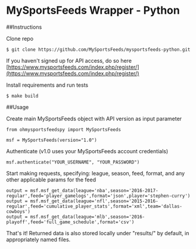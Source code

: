 # MySportsFeeds Wrapper - Python

##Instructions

Clone repo
    
    $ git clone https://github.com/MySportsFeeds/mysportsfeeds-python.git

If you haven't signed up for API access, do so here [https://www.mysportsfeeds.com/index.php/register/](https://www.mysportsfeeds.com/index.php/register/)

Install requirements and run tests

    $ make build

##Usage

Create main MySportsFeeds object with API version as input parameter

    from ohmysportsfeedspy import MySportsFeeds

    msf = MySportsFeeds(version="1.0")

Authenticate (v1.0 uses your MySportsFeeds account credentials)

    msf.authenticate("YOUR_USERNAME", "YOUR_PASSWORD")

Start making requests, specifying: league, season, feed, format, and any other applicable params for the feed

    output = msf.msf_get_data(league='nba',season='2016-2017-regular',feed='player_gamelogs',format='json',player='stephen-curry')
    output = msf.msf_get_data(league='nfl',season='2015-2016-regular',feed='cumulative_player_stats',format='xml',team='dallas-cowboys')
    output = msf.msf_get_data(league='mlb',season='2016-playoff',feed='full_game_schedule',format='csv')

That's it!  Returned data is also stored locally under "results/" by default, in appropriately named files.
